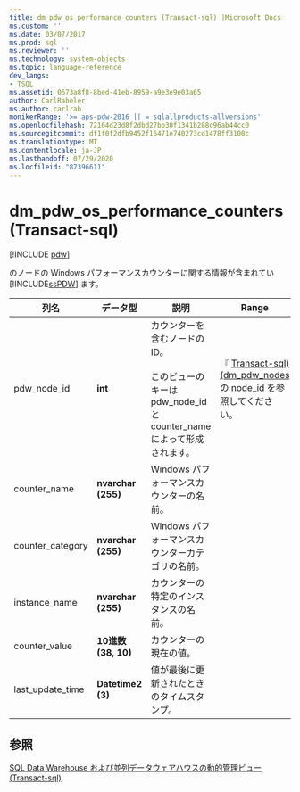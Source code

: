 ```yaml
---
title: dm_pdw_os_performance_counters (Transact-sql) |Microsoft Docs
ms.custom: ''
ms.date: 03/07/2017
ms.prod: sql
ms.reviewer: ''
ms.technology: system-objects
ms.topic: language-reference
dev_langs:
- TSQL
ms.assetid: 0673a8f8-8bed-41eb-8959-a9e3e9e03a65
author: CarlRabeler
ms.author: carlrab
monikerRange: '>= aps-pdw-2016 || = sqlallproducts-allversions'
ms.openlocfilehash: 72164d23d8f2dbd27bb30f1341b288c96ab44cc0
ms.sourcegitcommit: df1f0f2dfb9452f16471e740273cd1478ff3100c
ms.translationtype: MT
ms.contentlocale: ja-JP
ms.lasthandoff: 07/29/2020
ms.locfileid: "87396611"
---
```

# <a name="sysdm_pdw_os_performance_counters-transact-sql"></a>dm_pdw_os_performance_counters (Transact-sql)
[!INCLUDE [pdw](../../includes/applies-to-version/pdw.md)]

  のノードの Windows パフォーマンスカウンターに関する情報が含まれてい [!INCLUDE[ssPDW](../../includes/sspdw-md.md)] ます。  
  
|列名|データ型|説明|Range|  
|-----------------|---------------|-----------------|-----------|  
|pdw_node_id|**int**|カウンターを含むノードの ID。<br /><br /> このビューのキーは pdw_node_id と counter_name によって形成されます。|『 [Transact-sql&#41;&#40;dm_pdw_nodes](../../relational-databases/system-dynamic-management-views/sys-dm-pdw-nodes-transact-sql.md)の node_id を参照してください。|  
|counter_name|**nvarchar (255)**|Windows パフォーマンスカウンターの名前。||  
|counter_category|**nvarchar (255)**|Windows パフォーマンスカウンターカテゴリの名前。||  
|instance_name|**nvarchar (255)**|カウンターの特定のインスタンスの名前。||  
|counter_value|**10進数 (38, 10)**|カウンターの現在の値。||  
|last_update_time|**Datetime2 (3)**|値が最後に更新されたときのタイムスタンプ。||  
  
## <a name="see-also"></a>参照  
 [SQL Data Warehouse および並列データウェアハウスの動的管理ビュー &#40;Transact-sql&#41;](../../relational-databases/system-dynamic-management-views/sql-and-parallel-data-warehouse-dynamic-management-views.md)  
  
  
